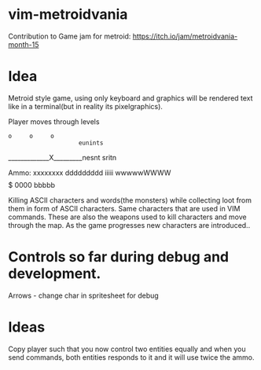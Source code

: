 # vim-metroidvania

Contribution to Game jam for metroid:
https://itch.io/jam/metroidvania-month-15

# Idea

Metroid style game, using only keyboard and graphics will be rendered text like in a terminal(but in reality its pixelgraphics). 

Player moves through levels

    o     o     o  
                        eunints
_____________X_________nesnt   sritn

Ammo: 
xxxxxxxx  ddddddddd     iiiii    wwwwwWWWW   $$$$$  0000  bbbbb

Killing ASCII characters and words(the monsters) while collecting loot from them in form of ASCII characters. Same characters that are used in VIM commands. These are also the weapons used to kill characters and move through the map. As the game progresses new characters are introduced..


# Controls so far during debug and development.

Arrows - change char in spritesheet for debug

# Ideas

Copy player such that you now control two entities equally and when you send 
commands, both entities responds to it and it will use twice the ammo.